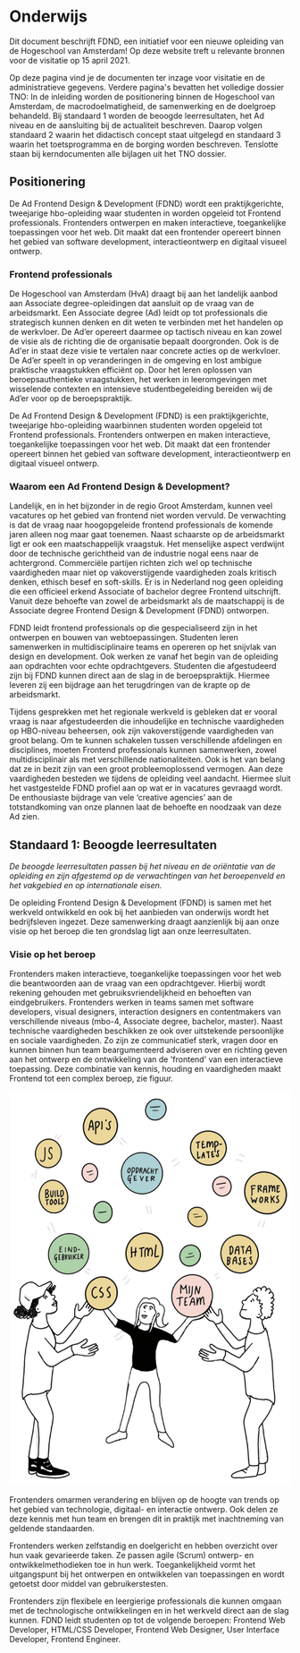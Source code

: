 # Onderwijs

Dit document beschrijft FDND, een initiatief voor een nieuwe opleiding van de Hogeschool van Amsterdam! Op deze website treft u relevante bronnen voor de visitatie op 15 april 2021.

Op deze pagina vind je de documenten ter inzage voor visitatie en de administratieve gegevens. Verdere pagina's bevatten het volledige dossier TNO: In de inleiding worden de positionering binnen de Hogeschool van Amsterdam, de macrodoelmatigheid, de samenwerking en de doelgroep behandeld. Bij standaard 1 worden de beoogde leerresultaten, het Ad niveau en de aansluiting bij de actualiteit beschreven. Daarop volgen standaard 2 waarin het didactisch concept staat uitgelegd en standaard 3 waarin het toetsprogramma en de borging worden beschreven. Tenslotte staan bij kerndocumenten alle bijlagen uit het TNO dossier.

## Positionering

De Ad Frontend Design & Development (FDND) wordt een praktijkgerichte, tweejarige hbo-opleiding waar studenten in worden opgeleid tot Frontend professionals. Frontenders ontwerpen en maken interactieve, toegankelijke toepassingen voor het web. Dit maakt dat een frontender opereert binnen het gebied van software development, interactieontwerp en digitaal visueel ontwerp.

### Frontend professionals

De Hogeschool van Amsterdam (HvA) draagt bij aan het landelijk aanbod aan Associate degree-opleidingen dat aansluit op de vraag van de arbeidsmarkt. Een Associate degree (Ad) leidt op tot professionals die strategisch kunnen denken en dit weten te verbinden met het handelen op de werkvloer. De Ad’er opereert daarmee op tactisch niveau en kan zowel de visie als de richting die de organisatie bepaalt doorgronden. Ook is de Ad'er in staat deze visie te vertalen naar concrete acties op de werkvloer. De Ad’er speelt in op veranderingen in de omgeving en lost ambigue praktische vraagstukken efficiënt op. Door het leren oplossen van beroepsauthentieke vraagstukken, het werken in leeromgevingen met wisselende contexten en intensieve studentbegeleiding bereiden wij de Ad’er voor op de beroepspraktijk.

De Ad Frontend Design & Development (FDND) is een praktijkgerichte, tweejarige hbo-opleiding waarbinnen studenten worden opgeleid tot Frontend professionals. Frontenders ontwerpen en maken interactieve, toegankelijke toepassingen voor het web. Dit maakt dat een frontender opereert binnen het gebied van software development, interactieontwerp en digitaal visueel ontwerp.

### Waarom een Ad Frontend Design & Development?

Landelijk, en in het bijzonder in de regio Groot Amsterdam, kunnen veel vacatures op het gebied van frontend niet worden vervuld. De verwachting is dat de vraag naar hoogopgeleide frontend professionals de komende jaren alleen nog maar gaat toenemen. Naast schaarste op de arbeidsmarkt ligt er ook een maatschappelijk vraagstuk. Het menselijke aspect verdwijnt door de technische gerichtheid van de industrie nogal eens naar de achtergrond. Commerciële partijen richten zich wel op technische vaardigheden maar niet op vakoverstijgende vaardigheden zoals kritisch denken, ethisch besef en soft-skills. Er is in Nederland nog geen opleiding die een officieel erkend Associate of bachelor degree Frontend uitschrijft. Vanuit deze behoefte van zowel de arbeidsmarkt als de maatschappij is de Associate degree Frontend Design & Development (FDND) ontworpen.

FDND leidt frontend professionals op die gespecialiseerd zijn in het ontwerpen en bouwen van webtoepassingen. Studenten leren samenwerken in multidisciplinaire teams en opereren op het snijvlak van design en development. Ook werken ze vanaf het begin van de opleiding aan opdrachten voor echte opdrachtgevers. Studenten die afgestudeerd zijn bij FDND kunnen direct aan de slag in de beroepspraktijk. Hiermee leveren zij een bijdrage aan het terugdringen van de krapte op de arbeidsmarkt.

Tijdens gesprekken met het regionale werkveld is gebleken dat er vooral vraag is naar afgestudeerden die inhoudelijke en technische vaardigheden op HBO-niveau beheersen, ook zijn vakoverstijgende vaardigheden van groot belang. Om te kunnen schakelen tussen verschillende afdelingen en disciplines, moeten Frontend professionals kunnen samenwerken, zowel multidisciplinair als met verschillende nationaliteiten. Ook is het van belang dat ze in bezit zijn van een groot probleemoplossend vermogen. Aan deze vaardigheden besteden we tijdens de opleiding veel aandacht. Hiermee sluit het vastgestelde FDND profiel aan op wat er in vacatures gevraagd wordt. De enthousiaste bijdrage van vele ‘creative agencies’ aan de totstandkoming van onze plannen laat de behoefte en noodzaak van deze Ad zien.

## Standaard 1: Beoogde leerresultaten

_De beoogde leerresultaten passen bij het niveau en de oriëntatie van de opleiding en zijn afgestemd op de verwachtingen van het beroepenveld en het vakgebied en op internationale eisen._

De opleiding Frontend Design & Development (FDND) is samen met het werkveld ontwikkeld en ook bij het aanbieden van onderwijs wordt het bedrijfsleven ingezet. Deze samenwerking draagt aanzienlijk bij aan onze visie op het beroep die ten grondslag ligt aan onze leerresultaten.

### Visie op het beroep

Frontenders maken interactieve, toegankelijke toepassingen voor het web die beantwoorden aan de vraag van een opdrachtgever. Hierbij wordt rekening gehouden met gebruiksvriendelijkheid en behoeften van eindgebruikers. Frontenders werken in teams samen met software developers, visual designers, interaction designers en contentmakers van verschillende niveaus (mbo-4, Associate degree, bachelor, master). Naast technische vaardigheden beschikken ze ook over uitstekende persoonlijke en sociale vaardigheden. Zo zijn ze communicatief sterk, vragen door en kunnen binnen hun team beargumenteerd adviseren over en richting geven aan het ontwerp en de ontwikkeling van de 'frontend' van een interactieve toepassing. Deze combinatie van kennis, houding en vaardigheden maakt Frontend tot een complex beroep, zie figuur.

![Frontenders houden net als jongleurs vele ballen tegelijk in de lucht](./assets/img/jongleurs.png)

Frontenders omarmen verandering en blijven op de hoogte van trends op het gebied van technologie, digitaal- en interactie ontwerp. Ook delen ze deze kennis met hun team en brengen dit in praktijk met inachtneming van geldende standaarden.

Frontenders werken zelfstandig en doelgericht en hebben overzicht over hun vaak gevarieerde taken. Ze passen agile (Scrum) ontwerp- en ontwikkelmethodieken toe in hun werk. Toegankelijkheid vormt het uitgangspunt bij het ontwerpen en ontwikkelen van toepassingen en wordt getoetst door middel van gebruikerstesten.

Frontenders zijn flexibele en leergierige professionals die kunnen omgaan met de technologische ontwikkelingen en in het werkveld direct aan de slag kunnen. FDND leidt studenten op tot de volgende beroepen: Frontend Web Developer, HTML/CSS Developer, Frontend Web Designer, User Interface Developer, Frontend Engineer.
